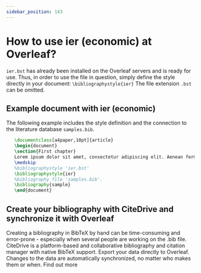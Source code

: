```yaml
---
sidebar_position: 143
---
```


# How to use ier (economic) at Overleaf?
`ier.bst` has already been installed on the Overleaf servers and is ready for use. Thus, in order to use the file in question, simply define the style directly in your document: `\bibliographystyle{ier}` The file extension `.bst` can be omitted.

## Example document with ier (economic)
The following example includes the style definition and the connection to the literature database `samples.bib`.
```tex
   \documentclass[a4paper,10pt]{article}
   \begin{document}
   \section{First chapter}
   Lorem ipsum dolor sit amet, consectetur adipiscing elit. Aenean fermentum justo massa, ut maximus mauris sodales et. Aenean vel elit a erat rhoncus pharetra.
   \medskip
   %bibliographystyle 'ier.bst'
   \bibliographystyle{ier}
   %bibliography file 'samples.bib'.
   \bibliography{sample}
   \end{document}
```

## Create your bibliography with CiteDrive and synchronize it with Overleaf
Creating a bibliography in BibTeX by hand can be time-consuming and error-prone - especially when several people are working on the .bib file. CiteDrive is a platform-based and collaborative bibliography and citation manager with native BibTeX support. Export your data directly to Overleaf. Changes to the data are automatically synchronized, no matter who makes them or when. Find out more